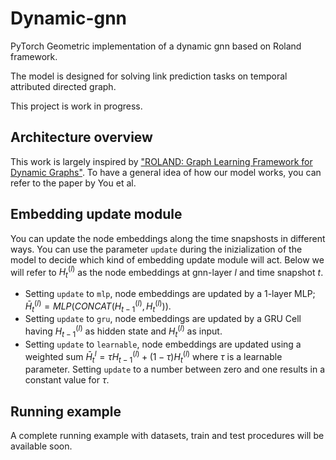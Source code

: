 # Dynamic-gnn
PyTorch Geometric implementation of a dynamic gnn based on Roland framework.

The model is designed for solving link prediction tasks on temporal attributed directed graph.

This project is work in progress.

## Architecture overview
This work is largely inspired by ["ROLAND: Graph Learning Framework for Dynamic Graphs"](https://dl.acm.org/doi/abs/10.1145/3534678.3539300). To have a general idea of how our model works, you can refer to the paper by You et al.

## Embedding update module
You can update the node embeddings along the time snapshosts in different ways. You can use the parameter `update` during the inizialization of the model to decide which kind of embedding update module will act. Below we will refer to $H_{t}^{(l)}$ as the node embeddings at gnn-layer $l$ and time snapshot $t$.
- Setting `update` to `mlp`, node embeddings are updated by a 1-layer MLP; $\bar{H}_{t}^{(l)} = MLP(CONCAT(H_{t-1}^{(l)},H_{t}^{(l)}))$.
- Setting `update` to `gru`, node embeddings are updated by a GRU Cell having $H_{t-1}^{(l)}$ as hidden state and $H_{t}^{(l)}$ as input.
- Setting `update` to `learnable`, node embeddings are updated using a weighted sum $\bar{H}_{t}^{l} = \tau  H_{t-1}^{(l)} + (1-\tau) H_{t}^{(l)}$ where $\tau$ is a learnable parameter. Setting `update` to a number between zero and one results in a constant value for $\tau$.

## Running example
A complete running example with datasets, train and test procedures will be available soon.
